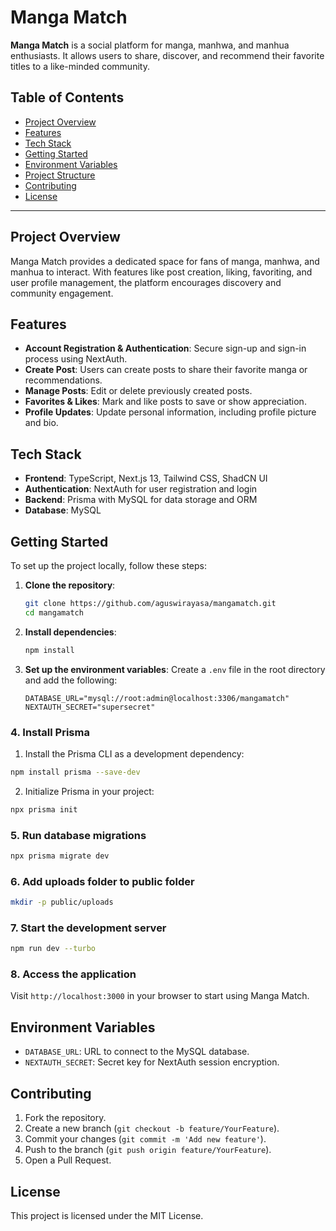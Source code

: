 # Manga Match

**Manga Match** is a social platform for manga, manhwa, and manhua enthusiasts. It allows users to share, discover, and recommend their favorite titles to a like-minded community.

## Table of Contents

- [Project Overview](#project-overview)
- [Features](#features)
- [Tech Stack](#tech-stack)
- [Getting Started](#getting-started)
- [Environment Variables](#environment-variables)
- [Project Structure](#project-structure)
- [Contributing](#contributing)
- [License](#license)

---

## Project Overview

Manga Match provides a dedicated space for fans of manga, manhwa, and manhua to interact. With features like post creation, liking, favoriting, and user profile management, the platform encourages discovery and community engagement.

## Features

- **Account Registration & Authentication**: Secure sign-up and sign-in process using NextAuth.
- **Create Post**: Users can create posts to share their favorite manga or recommendations.
- **Manage Posts**: Edit or delete previously created posts.
- **Favorites & Likes**: Mark and like posts to save or show appreciation.
- **Profile Updates**: Update personal information, including profile picture and bio.

## Tech Stack

- **Frontend**: TypeScript, Next.js 13, Tailwind CSS, ShadCN UI
- **Authentication**: NextAuth for user registration and login
- **Backend**: Prisma with MySQL for data storage and ORM
- **Database**: MySQL

## Getting Started

To set up the project locally, follow these steps:

1. **Clone the repository**:

   ```bash
   git clone https://github.com/aguswirayasa/mangamatch.git
   cd mangamatch
   ```

2. **Install dependencies**:

   ```bash
   npm install
   ```

3. **Set up the environment variables**:
   Create a `.env` file in the root directory and add the following:

   ```plaintext
   DATABASE_URL="mysql://root:admin@localhost:3306/mangamatch"
   NEXTAUTH_SECRET="supersecret"
   ```

### 4. Install Prisma

1. Install the Prisma CLI as a development dependency:

```bash
npm install prisma --save-dev
```

2. Initialize Prisma in your project:

```bash
npx prisma init
```

### 5. Run database migrations

```bash
npx prisma migrate dev
```

### 6. Add uploads folder to public folder

```bash
mkdir -p public/uploads
```

### 7. Start the development server

```bash
npm run dev --turbo
```

### 8. Access the application

Visit `http://localhost:3000` in your browser to start using Manga Match.

## Environment Variables

- `DATABASE_URL`: URL to connect to the MySQL database.
- `NEXTAUTH_SECRET`: Secret key for NextAuth session encryption.

## Contributing

1. Fork the repository.
2. Create a new branch (`git checkout -b feature/YourFeature`).
3. Commit your changes (`git commit -m 'Add new feature'`).
4. Push to the branch (`git push origin feature/YourFeature`).
5. Open a Pull Request.

## License

This project is licensed under the MIT License.
